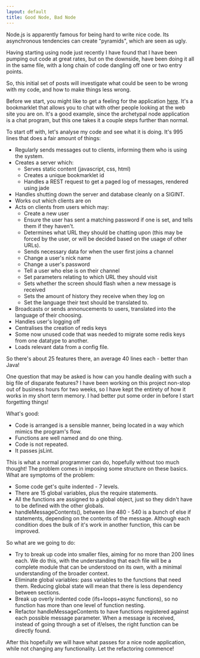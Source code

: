 ```yaml
---
layout: default
title: Good Node, Bad Node
---
```


Node.js is apparently famous for being hard to write nice code. Its asynchronous tendencies can create "pyramids", which are seen as ugly. 

Having starting using node just recently I have found that I have been pumping out code at great rates, but on the downside, have been doing it all in the same file, with a long chain of code dangling off one or two entry points. 

So, this initial set of posts will investigate what could be seen to be wrong with my code, and how to make things less wrong. 

Before we start, you might like to get a feeling for the application [here](http://chattrr.net). It's a bookmarklet that allows you to chat with other people looking at the web site you are on. It's a good example, since the archetypal node application is a chat program, but this one takes it a couple steps further than normal.

To start off with, let's analyse my code and see what it is doing. It's 995 lines that does a fair amount of things: 

 * Regularly sends messages out to clients, informing them who is using the system.
 * Creates a server which:
   * Serves static content (javascript, css, html)
   * Creates a unique bookmarklet id
   * Handles a REST request to get a paged log of messages, rendered using jade
 * Handles shutting down the server and database cleanly on a SIGINT.
 * Works out which clients are on
 * Acts on clients from users which may:
   * Create a new user
   * Ensure the user has sent a matching password if one is set, and tells them if they haven't.
   * Determines what URL they should be chatting upon (this may be forced by the user, or will be decided based on the usage of other URLs).
   * Sends necessary data for when the user first joins a channel
   * Change a user's nick name
   * Change a user's password
   * Tell a user who else is on their channel
   * Set parameters relating to which URL they should visit
   * Sets whether the screen should flash when a new message is received
   * Sets the amount of history they receive when they log on
   * Set the language their text should be translated to.
 * Broadcasts or sends annonucements to users, translated into the language of their choosing.
 * Handles user's logging off
 * Centralises the creation of redis keys
 * Some now unused code that was needed to migrate some redis keys from one datatype to another.
 * Loads relevant data from a config file.

So there's about 25 features there, an average 40 lines each - better than Java!

One question that may be asked is how can you handle dealing with such a big file of disparate features? I have been working on this project non-stop out of business hours for two weeks, so I have kept the entirety of how it works in my short term memory. I had better put some order in before I start forgetting things!

What's good:

 * Code is arranged is a sensible manner, being located in a way which mimics the program's flow.
 * Functions are well named and do one thing.
 * Code is not repeated.
 * It passes jsLint.

This is what a normal programmer can do, hopefully without too much thought! The problem comes in imposing some structure on these basics. What are symptoms of the problem:

 * Some code get's quite indented - 7 levels.
 * There are 15 global variables, plus the require statements.
 * All the functions are assigned to a global object, just so they didn't have to be defined with the other globals.
 * handleMessageContents(), between line 480 - 540 is a bunch of else if statements, depending on the contents of the message. Although each condition does the bulk of it's work in another function, this can be improved.

So what are we going to do:

 * Try to break up code into smaller files, aiming for no more than 200 lines each. We do this, with the understanding that each file will be a complete module that can be understood on its own, with a minimal understanding of the broader context.
 * Eliminate global variables: pass variables to the functions that need them. Reducing global state will mean that there is less dependency between sections.
 * Break up overly indented code (ifs+loops+async functions), so no function has more than one level of function nesting. 
 * Refactor handleMessageContents to have functions registered against each possible message parameter. When a message is received, instead of going through a set of if/elses, the right function can be directly found.

After this hopefully we will have what passes for a nice node application, while not changing any functionality. Let the refactoring commence!

